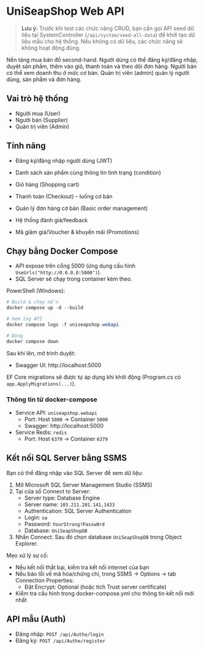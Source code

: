 # UniSeapShop Web API

> **Lưu ý:** Trước khi test các chức năng CRUD, bạn cần gọi API seed dữ liệu tại SystemController (`/api/system/seed-all-data`) để khởi tạo dữ liệu mẫu cho hệ thống. Nếu không có dữ liệu, các chức năng sẽ không hoạt động đúng.

Nền tảng mua bán đồ second-hand. Người dùng có thể đăng ký/đăng nhập, duyệt sản phẩm, thêm vào giỏ, thanh toán và theo dõi đơn hàng. Người bán có thể xem doanh thu ở mức cơ bản. Quản trị viên (admin) quản lý người dùng, sản phẩm và đơn hàng.

## Vai trò hệ thống
- Người mua (User)
- Người bán (Supplier)
- Quản trị viên (Admin)

## Tính năng

- Đăng ký/đăng nhập người dùng (JWT)
- Danh sách sản phẩm cùng thông tin tình trạng (condition)
- Giỏ hàng (Shopping cart)
- Thanh toán (Checkout) – luồng cơ bản
- Quản lý đơn hàng cơ bản (Basic order management)

- Hệ thống đánh giá/feedback
- Mã giảm giá/Voucher & khuyến mãi (Promotions)


## Chạy bằng Docker Compose
- API expose trên cổng 5000 (ứng dụng cấu hình `UseUrls("http://0.0.0.0:5000")`).
- SQL Server sẽ chạy trong container kèm theo.

PowerShell (Windows):

```powershell
# Build & chạy nền
docker compose up -d --build

# Xem log API
docker compose logs -f uniseapshop.webapi

# Dừng
docker compose down
```

Sau khi lên, mở trình duyệt:
- Swagger UI: http://localhost:5000

EF Core migrations sẽ được tự áp dụng khi khởi động (Program.cs có `app.ApplyMigrations(...)`).

### Thông tin từ docker-compose
- Service API: `uniseapshop.webapi`
	- Port: Host `5000` -> Container `5000`
	- Swagger: http://localhost:5000
- Service Redis: `redis`
	- Port: Host `6379` -> Container `6379`

## Kết nối SQL Server bằng SSMS
Bạn có thể đăng nhập vào SQL Server để xem dữ liệu:

1) Mở Microsoft SQL Server Management Studio (SSMS)
2) Tại cửa sổ Connect to Server:
	 - Server type: Database Engine
	 - Server name: `103.211.201.141,1433`
	 - Authentication: SQL Server Authentication
	 - Login: `sa`
	 - Password: `YourStrong!Passw0rd`
	 - Database: `UniSeapShopDB`
3) Nhấn Connect. Sau đó chọn database `UniSeapShopDB` trong Object Explorer.

Mẹo xử lý sự cố:
- Nếu kết nối thất bại, kiểm tra kết nối internet của bạn
- Nếu báo lỗi về mã hóa/chứng chỉ, trong SSMS -> Options -> tab Connection Properties:
	- Đặt Encrypt: Optional (hoặc tích Trust server certificate)
- Kiểm tra cấu hình trong docker-compose.yml cho thông tin kết nối mới nhất

## API mẫu (Auth)
- Đăng nhập: `POST /api/Authe/login`
- Đăng ký: `POST /api/Authe/register`
